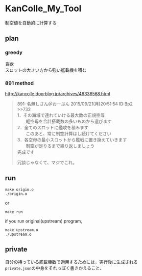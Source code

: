 # KanColle_My_Tool
制空値を自動的に計算する

## plan
### greedy
貪欲  
スロットの大きい方から強い艦載機を積む

### 891 method
http://kancolle.doorblog.jp/archives/46338568.html
>
>891: 名無しさん＠おーぷん 2015/09/21(月)20:51:54 ID:Bp2  
>\>>732  
>1．その海域で連れていける最大数の正規空母  
>　　軽空母を合計搭載数の多いものから選びます  
>2．全てのスロットに艦攻を積みます  
>　　このあと、常に制空計算はし続けてください  
>3．各空母の最小スロットから艦戦に置き換えていきます  
　　制空が足りるまで繰り返しましょう  
>完成です
>
>冗談じゃなくて、マジでこれ。

## run
```
make origin.o
./origin.o
```
or
```
make run
```

if you run original(upstream) program,
```
make upstream.o
./upstream.o
```

## private
自分の持っている艦載機数で適用するためには，実行後に生成される`private.json`の中身をそれっぽく書きかえること．
